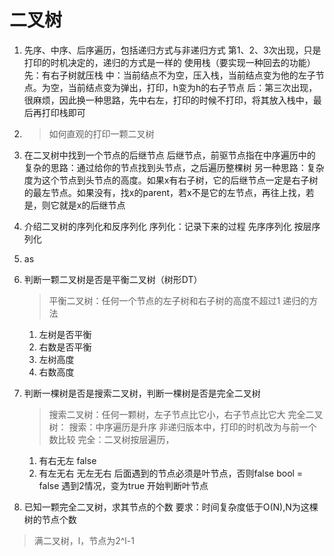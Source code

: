 # 二叉树
1. 先序、中序、后序遍历，包括递归方式与非递归方式
    第1、2、3次出现，只是打印的时机决定的，递归的方式是一样的
    使用栈（要实现一种回去的功能）
    先：有右子树就压栈
    中：当前结点不为空，压入栈，当前结点变为他的左子节点。为空，当前结点变为弹出，打印，h变为h的右子节点
    后：第三次出现，很麻烦，因此换一种思路，先中右左，打印的时候不打印，将其放入栈中，最后再打印栈即可

2. >如何直观的打印一颗二叉树

3. 在二叉树中找到一个节点的后继节点
    后继节点，前驱节点指在中序遍历中的
    复杂的思路：通过给你的节点找到头节点，之后遍历整棵树
    另一种思路：复杂度为这个节点到头节点的高度。如果x有右子树，它的后继节点一定是右子树的最左节点。如果没有，找x的parent，若x不是它的左节点，再往上找，若是，则它就是x的后继节点

4. 介绍二叉树的序列化和反序列化
    序列化：记录下来的过程
    先序序列化      按层序列化

5. as

6. 判断一颗二叉树是否是平衡二叉树（树形DT）
   >平衡二叉树：任何一个节点的左子树和右子树的高度不超过1
   递归的方法
    1. 左树是否平衡
    2. 右数是否平衡
    3. 左树高度
    4. 右数高度
7. 判断一棵树是否是搜索二叉树，判断一棵树是否是完全二叉树
   >搜索二叉树：任何一颗树，左子节点比它小，右子节点比它大
   >完全二叉树：
    搜索：中序遍历是升序
    非递归版本中，打印的时机改为与前一个数比较
    完全：二叉树按层遍历，
    1. 有右无左    false
    2. 有左无右 无左无右   后面遇到的节点必须是叶节点，否则false
       bool = false 遇到2情况，变为true  开始判断叶节点
8. 已知一颗完全二叉树，求其节点的个数
	要求：时间复杂度低于O(N),N为这棵树的节点个数
>满二叉树，l，节点为2^l-1
    
   
